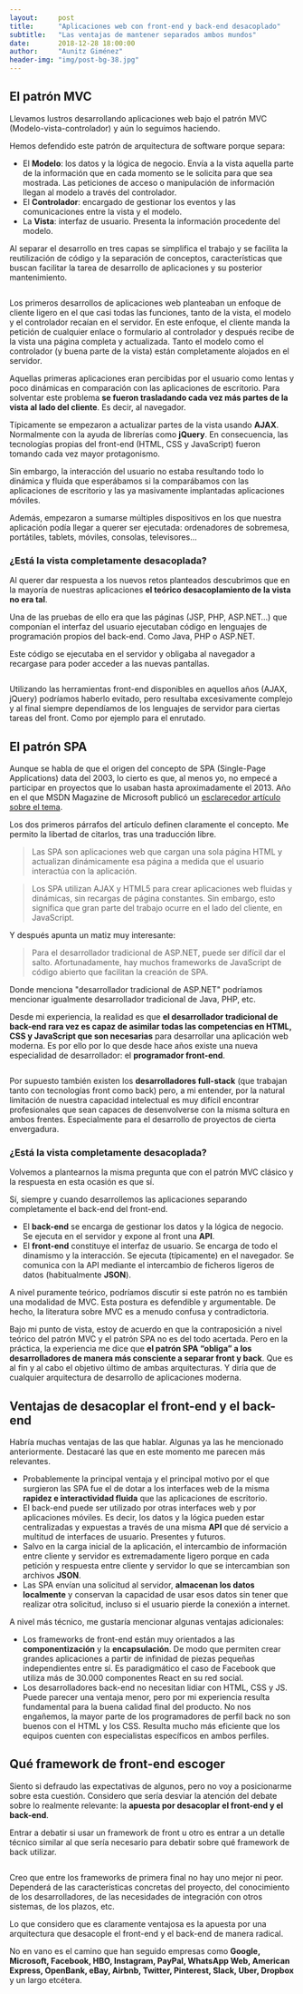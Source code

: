 ```yaml
---
layout:     post
title:      "Aplicaciones web con front-end y back-end desacoplado"
subtitle:   "Las ventajas de mantener separados ambos mundos"
date:       2018-12-28 18:00:00
author:     "Aunitz Giménez"
header-img: "img/post-bg-38.jpg"
---
```


<h2>El patrón MVC</h2>
<p>Llevamos lustros desarrollando aplicaciones web bajo el patrón MVC (Modelo-vista-controlador) y aún lo seguimos haciendo.</p>
<p>Hemos defendido este patrón de arquitectura de software porque separa:</p>
<ul>
	<li>El <strong>Modelo</strong>: los datos y la lógica de negocio. Envía a la vista aquella parte de la información que en cada momento se le solicita para que sea mostrada. Las peticiones de acceso o manipulación de información llegan al modelo a través del controlador.</li>
	<li>El <strong>Controlador</strong>: encargado de gestionar los eventos y las comunicaciones entre la vista y el modelo.</li>
	<li>La <strong>Vista</strong>: interfaz de usuario. Presenta la información procedente del modelo.</li>
</ul>
<p>Al separar el desarrollo en tres capas se simplifica el trabajo y se facilita la reutilización de código y la separación de conceptos, características que buscan facilitar la tarea de desarrollo de aplicaciones y su posterior mantenimiento.</p>

<p><img src="{{ site.baseurl }}/img/front-end-back-end-desacoplado-01.jpg" alt=""></p>

<p>Los primeros desarrollos de aplicaciones web planteaban un enfoque de cliente ligero en el que casi todas las funciones, tanto de la vista, el modelo y el controlador recaían en el servidor. En este enfoque, el cliente manda la petición de cualquier enlace o formulario al controlador y después recibe de la vista una página completa y actualizada. Tanto el modelo como el controlador (y buena parte de la vista) están completamente alojados en el servidor.</p>
<p>Aquellas primeras aplicaciones eran percibidas por el usuario como lentas y poco dinámicas en comparación con las aplicaciones de escritorio. Para solventar este problema <strong>se fueron trasladando cada vez más partes de la vista al lado del cliente</strong>. Es decir, al navegador.</p>
<p>Típicamente se empezaron a actualizar partes de la vista usando <strong>AJAX</strong>. Normalmente con la ayuda de librerías como <strong>jQuery</strong>. En consecuencia, las tecnologías propias del front-end (HTML, CSS y JavaScript) fueron tomando cada vez mayor protagonismo.</p>
<p>Sin embargo, la interacción del usuario no estaba resultando todo lo dinámica y fluida que esperábamos si la comparábamos con las aplicaciones de escritorio y las ya masivamente implantadas aplicaciones móviles.</p>
<p>Además, empezaron a sumarse múltiples dispositivos en los que nuestra aplicación podía llegar a querer ser ejecutada: ordenadores de sobremesa, portátiles, tablets, móviles, consolas, televisores...</p>

<h3>¿Está la vista completamente desacoplada?</h3>
<p>Al querer dar respuesta a los nuevos retos planteados descubrimos que en la mayoría de nuestras aplicaciones <strong>el teórico desacoplamiento de la vista no era tal</strong>.</p>
<p>Una de las pruebas de ello era que las páginas (JSP, PHP, ASP.NET…) que componían el interfaz del usuario ejecutaban código en lenguajes de programación propios del back-end. Como Java, PHP o ASP.NET.</p>
<p>Este código se ejecutaba en el servidor y obligaba al navegador a recargase para poder acceder a las nuevas pantallas.</p>

<p><img src="{{ site.baseurl }}/img/front-end-back-end-desacoplado-02.jpg" alt=""></p>

<p>Utilizando las herramientas front-end disponibles en aquellos años (AJAX, jQuery) podríamos haberlo evitado, pero resultaba excesivamente complejo y al final siempre dependíamos de los lenguajes de servidor para ciertas tareas del front. Como por ejemplo para el enrutado.</p>

<h2>El patrón SPA</h2>
<p>Aunque se habla de que el origen del concepto de SPA (Single-Page Applications) data del 2003, lo cierto es que, al menos yo, no empecé a participar en proyectos que lo usaban hasta aproximadamente el 2013. Año en el que MSDN Magazine de Microsoft publicó un <a href="https://msdn.microsoft.com/en-gb/magazine/dn463786.aspx" target="_blank">esclarecedor artículo sobre el tema</a>.</p>
<p>Los dos primeros párrafos del artículo definen claramente el concepto. Me permito la libertad de citarlos, tras una traducción libre.</p>

<blockquote>Las SPA son aplicaciones web que cargan una sola página HTML y actualizan dinámicamente esa página a medida que el usuario interactúa con la aplicación.</blockquote>
<blockquote>Los SPA utilizan AJAX y HTML5 para crear aplicaciones web fluidas y dinámicas, sin recargas de página constantes. Sin embargo, esto significa que gran parte del trabajo ocurre en el lado del cliente, en JavaScript.</blockquote>

<p>Y después apunta un matiz muy interesante:</p>

<blockquote>Para el desarrollador tradicional de ASP.NET, puede ser difícil dar el salto. Afortunadamente, hay muchos frameworks de JavaScript de código abierto que facilitan la creación de SPA.</blockquote>

<p>Donde menciona "desarrollador tradicional de ASP.NET" podríamos mencionar igualmente desarrollador tradicional de Java, PHP, etc.</p>
<p>Desde mi experiencia, la realidad es que <strong>el desarrollador tradicional de back-end rara vez es capaz de asimilar todas las competencias en HTML, CSS y JavaScript que son necesarias</strong> para desarrollar una aplicación web moderna. Es por ello por lo que desde hace años existe una nueva especialidad de desarrollador: el <strong>programador front-end</strong>.</p>

<p><img src="{{ site.baseurl }}/img/front-end-back-end-desacoplado-03.jpg" alt=""></p>

<p>Por supuesto también existen los <strong>desarrolladores full-stack</strong> (que trabajan tanto con tecnologías front como back) pero, a mi entender, por la natural limitación de nuestra capacidad intelectual es muy difícil encontrar profesionales que sean capaces de desenvolverse con la misma soltura en ambos frentes. Especialmente para el desarrollo de proyectos de cierta envergadura.</p>

<h3>¿Está la vista completamente desacoplada?</h3>
<p>Volvemos a plantearnos la misma pregunta que con el patrón MVC clásico y la respuesta en esta ocasión es que sí.</p>
<p>Sí, siempre y cuando desarrollemos las aplicaciones separando completamente el back-end del front-end.</p>
<ul>
	<li>El <strong>back-end</strong> se encarga de gestionar los datos y la lógica de negocio. Se ejecuta en el servidor y expone al front una <strong>API</strong>.</li>
	<li>El <strong>front-end</strong> constituye el interfaz de usuario. Se encarga de todo el dinamismo y la interacción. Se ejecuta (típicamente) en el navegador. Se comunica con la API mediante el intercambio de ficheros ligeros de datos (habitualmente <strong>JSON</strong>).</li>
</ul>
<p>A nivel puramente teórico, podríamos discutir si este patrón no es también una modalidad de MVC. Esta postura es defendible y argumentable. De hecho, la literatura sobre MVC es a menudo confusa y contradictoria.</p>
<p>Bajo mi punto de vista, estoy de acuerdo en que la contraposición a nivel teórico del patrón MVC y el patrón SPA no es del todo acertada. Pero en la práctica, la experiencia me dice que <strong>el patrón SPA “obliga” a los desarrolladores de manera más consciente a separar front y back</strong>. Que es al fin y al cabo el objetivo último de ambas arquitecturas. Y diría que de cualquier arquitectura de desarrollo de aplicaciones moderna.</p>

<h2>Ventajas de desacoplar el front-end y el back-end</h2>
<p>Habría muchas ventajas de las que hablar. Algunas ya las he mencionado anteriormente. Destacaré las que en este momento me parecen más relevantes.</p>
<ul>
	<li>Probablemente la principal ventaja y el principal motivo por el que surgieron las SPA fue el de dotar a los interfaces web de la misma <strong>rapidez e interactividad fluida</strong> que las aplicaciones de escritorio.</li>
	<li>El back-end puede ser utilizado por otras interfaces web y por aplicaciones móviles. Es decir, los datos y la lógica pueden estar centralizadas y expuestas a través de una misma <strong>API</strong> que dé servicio a multitud de interfaces de usuario. Presentes y futuros.</li>
	<li>Salvo en la carga inicial de la aplicación, el intercambio de información entre cliente y servidor es extremadamente ligero porque en cada petición y respuesta entre cliente y servidor lo que se intercambian son archivos <strong>JSON</strong>.</li>
	<li>Las SPA envían una solicitud al servidor, <strong>almacenan los datos localmente</strong> y conservan la capacidad de usar esos datos sin tener que realizar otra solicitud, incluso si el usuario pierde la conexión a internet.</li>
</ul>
<p>A nivel más técnico, me gustaría mencionar algunas ventajas adicionales:</p>
<ul>
	<li>Los frameworks de front-end están muy orientados a las <strong>componentización</strong> y la <strong>encapsulación</strong>. De modo que permiten crear grandes aplicaciones a partir de infinidad de piezas pequeñas independientes entre sí. Es paradigmático el caso de Facebook que utiliza más de 30.000 componentes React en su red social.</li>
	<li>Los desarrolladores back-end no necesitan lidiar con HTML, CSS y JS. Puede parecer una ventaja menor, pero por mi experiencia resulta fundamental para la buena calidad final del producto. No nos engañemos, la mayor parte de los programadores de perfil back no son buenos con el HTML y los CSS. Resulta mucho más eficiente que los equipos cuenten con especialistas específicos en ambos perfiles.</li>
</ul>

<h2>Qué framework de front-end escoger</h2>
<p>Siento si defraudo las expectativas de algunos, pero no voy a posicionarme sobre esta cuestión. Considero que sería desviar la atención del debate sobre lo realmente relevante: la <strong>apuesta por desacoplar el front-end y el back-end</strong>.</p>
<p>Entrar a debatir si usar un framework de front u otro es entrar a un detalle técnico similar al que sería necesario para debatir sobre qué framework de back utilizar.</p>

<p><img src="{{ site.baseurl }}/img/front-end-back-end-desacoplado-04.jpg" alt=""></p>

<p>Creo que entre los frameworks de primera final no hay uno mejor ni peor. Dependerá de las características concretas del proyecto, del conocimiento de los desarrolladores, de las necesidades de integración con otros sistemas, de los plazos, etc.</p>
<p>Lo que considero que es claramente ventajosa es la apuesta por una arquitectura que desacople el front-end y el back-end de manera radical.</p>
<p>No en vano es el camino que han seguido empresas como <strong>Google, Microsoft, Facebook, HBO, Instagram, PayPal, WhatsApp Web, American Express, OpenBank, eBay, Airbnb, Twitter, Pinterest, Slack, Uber, Dropbox </strong>y un largo etcétera.</p>